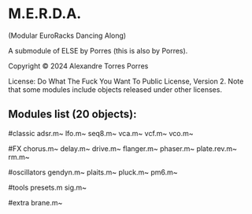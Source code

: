# M.E.R.D.A.
(Modular EuroRacks Dancing Along)

A submodule of ELSE by Porres (this is also by Porres).

Copyright © 2024 Alexandre Torres Porres

License: Do What The Fuck You Want To Public License, Version 2. Note that some modules include objects released under other licenses.

## Modules list (20 objects):

#classic
    adsr.m~ lfo.m~ seq8.m~ vca.m~ vcf.m~ vco.m~
    
#FX
    chorus.m~ delay.m~ drive.m~ flanger.m~ phaser.m~ plate.rev.m~ rm.m~ 
    
#oscillators
    gendyn.m~ plaits.m~ pluck.m~ pm6.m~ 
    
#tools
    presets.m sig.m~ 
    
#extra
    brane.m~ 
